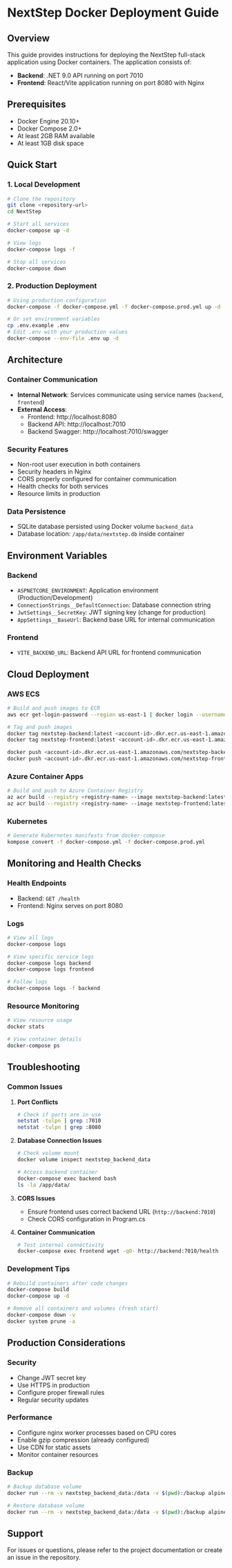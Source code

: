 # NextStep Docker Deployment Guide

## Overview
This guide provides instructions for deploying the NextStep full-stack application using Docker containers. The application consists of:

- **Backend**: .NET 9.0 API running on port 7010
- **Frontend**: React/Vite application running on port 8080 with Nginx

## Prerequisites
- Docker Engine 20.10+
- Docker Compose 2.0+
- At least 2GB RAM available
- At least 1GB disk space

## Quick Start

### 1. Local Development
```bash
# Clone the repository
git clone <repository-url>
cd NextStep

# Start all services
docker-compose up -d

# View logs
docker-compose logs -f

# Stop all services
docker-compose down
```

### 2. Production Deployment
```bash
# Using production configuration
docker-compose -f docker-compose.yml -f docker-compose.prod.yml up -d

# Or set environment variables
cp .env.example .env
# Edit .env with your production values
docker-compose --env-file .env up -d
```

## Architecture

### Container Communication
- **Internal Network**: Services communicate using service names (`backend`, `frontend`)
- **External Access**: 
  - Frontend: http://localhost:8080
  - Backend API: http://localhost:7010
  - Backend Swagger: http://localhost:7010/swagger

### Security Features
- Non-root user execution in both containers
- Security headers in Nginx
- CORS properly configured for container communication
- Health checks for both services
- Resource limits in production

### Data Persistence
- SQLite database persisted using Docker volume `backend_data`
- Database location: `/app/data/nextstep.db` inside container

## Environment Variables

### Backend
- `ASPNETCORE_ENVIRONMENT`: Application environment (Production/Development)
- `ConnectionStrings__DefaultConnection`: Database connection string
- `JwtSettings__SecretKey`: JWT signing key (change for production)
- `AppSettings__BaseUrl`: Backend base URL for internal communication

### Frontend
- `VITE_BACKEND_URL`: Backend API URL for frontend communication

## Cloud Deployment

### AWS ECS
```bash
# Build and push images to ECR
aws ecr get-login-password --region us-east-1 | docker login --username AWS --password-stdin <account-id>.dkr.ecr.us-east-1.amazonaws.com

# Tag and push images
docker tag nextstep-backend:latest <account-id>.dkr.ecr.us-east-1.amazonaws.com/nextstep-backend:latest
docker tag nextstep-frontend:latest <account-id>.dkr.ecr.us-east-1.amazonaws.com/nextstep-frontend:latest

docker push <account-id>.dkr.ecr.us-east-1.amazonaws.com/nextstep-backend:latest
docker push <account-id>.dkr.ecr.us-east-1.amazonaws.com/nextstep-frontend:latest
```

### Azure Container Apps
```bash
# Build and push to Azure Container Registry
az acr build --registry <registry-name> --image nextstep-backend:latest ./backend
az acr build --registry <registry-name> --image nextstep-frontend:latest ./frontend
```

### Kubernetes
```bash
# Generate Kubernetes manifests from docker-compose
kompose convert -f docker-compose.yml -f docker-compose.prod.yml
```

## Monitoring and Health Checks

### Health Endpoints
- Backend: `GET /health`
- Frontend: Nginx serves on port 8080

### Logs
```bash
# View all logs
docker-compose logs

# View specific service logs
docker-compose logs backend
docker-compose logs frontend

# Follow logs
docker-compose logs -f backend
```

### Resource Monitoring
```bash
# View resource usage
docker stats

# View container details
docker-compose ps
```

## Troubleshooting

### Common Issues

1. **Port Conflicts**
   ```bash
   # Check if ports are in use
   netstat -tulpn | grep :7010
   netstat -tulpn | grep :8080
   ```

2. **Database Connection Issues**
   ```bash
   # Check volume mount
   docker volume inspect nextstep_backend_data
   
   # Access backend container
   docker-compose exec backend bash
   ls -la /app/data/
   ```

3. **CORS Issues**
   - Ensure frontend uses correct backend URL (`http://backend:7010`)
   - Check CORS configuration in Program.cs

4. **Container Communication**
   ```bash
   # Test internal connectivity
   docker-compose exec frontend wget -qO- http://backend:7010/health
   ```

### Development Tips
```bash
# Rebuild containers after code changes
docker-compose build
docker-compose up -d

# Remove all containers and volumes (fresh start)
docker-compose down -v
docker system prune -a
```

## Production Considerations

### Security
- Change JWT secret key
- Use HTTPS in production
- Configure proper firewall rules
- Regular security updates

### Performance
- Configure nginx worker processes based on CPU cores
- Enable gzip compression (already configured)
- Use CDN for static assets
- Monitor container resources

### Backup
```bash
# Backup database volume
docker run --rm -v nextstep_backend_data:/data -v $(pwd):/backup alpine tar czf /backup/database-backup.tar.gz -C /data .

# Restore database volume
docker run --rm -v nextstep_backend_data:/data -v $(pwd):/backup alpine tar xzf /backup/database-backup.tar.gz -C /data
```

## Support
For issues or questions, please refer to the project documentation or create an issue in the repository.
